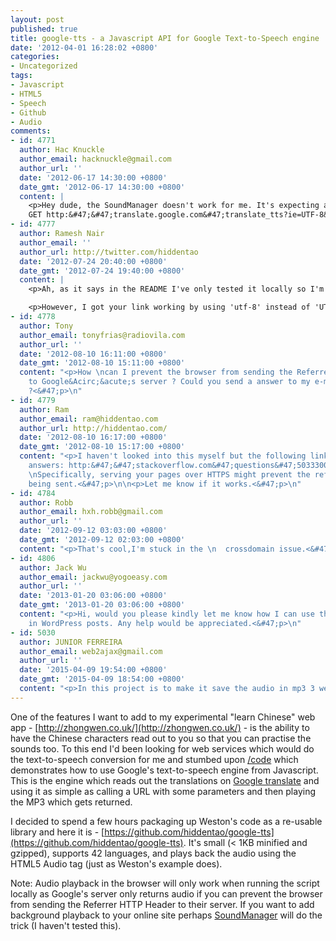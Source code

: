 ```yaml
---
layout: post
published: true
title: google-tts - a Javascript API for Google Text-to-Speech engine
date: '2012-04-01 16:28:02 +0800'
categories:
- Uncategorized
tags:
- Javascript
- HTML5
- Speech
- Github
- Audio
comments:
- id: 4771
  author: Hac Knuckle
  author_email: hacknuckle@gmail.com
  author_url: ''
  date: '2012-06-17 14:30:00 +0800'
  date_gmt: '2012-06-17 14:30:00 +0800'
  content: |
    <p>Hey dude, the SoundManager doesn't work for me. It's expecting a MP3 file and this link returns a MP3 but not a MP3 in itself, hence fails.&Acirc;&nbsp;
    GET http:&#47;&#47;translate.google.com&#47;translate_tts?ie=UTF-8&amp;tl=en&amp;q=hello 404 (Not Found) &Acirc;&nbsp;<&#47;p>
- id: 4777
  author: Ramesh Nair
  author_email: ''
  author_url: http://twitter.com/hiddentao
  date: '2012-07-24 20:40:00 +0800'
  date_gmt: '2012-07-24 19:40:00 +0800'
  content: |
    <p>Ah, as it says in the README I've only tested it locally so I'm not sure if SoundManager works.<&#47;p>

    <p>However, I got your link working by using 'utf-8' instead of 'UTF-8' in the query ->&Acirc;&nbsp;http:&#47;&#47;translate.google.com&#47;translate_tts?ie=utf-8&amp;tl=en&amp;q=hello. I've updated the code in github.<&#47;p>
- id: 4778
  author: Tony
  author_email: tonyfrias@radiovila.com
  author_url: ''
  date: '2012-08-10 16:11:00 +0800'
  date_gmt: '2012-08-10 15:11:00 +0800'
  content: "<p>How \ncan I prevent the browser from sending the Referrer HTTP Header
    to Google&Acirc;&acute;s server ? Could you send a answer to my e-mail ? contato@radiovila.com
    ?<&#47;p>\n"
- id: 4779
  author: Ram
  author_email: ram@hiddentao.com
  author_url: http://hiddentao.com/
  date: '2012-08-10 16:17:00 +0800'
  date_gmt: '2012-08-10 15:17:00 +0800'
  content: "<p>I haven't looked into this myself but the following link may contain
    answers: http:&#47;&#47;stackoverflow.com&#47;questions&#47;5033300&#47;stop-link-from-sending-referrer-to-destination
    \nSpecifically, serving your pages over HTTPS might prevent the referrer from
    being sent.<&#47;p>\n\n<p>Let me know if it works.<&#47;p>\n"
- id: 4784
  author: Robb
  author_email: hxh.robb@gmail.com
  author_url: ''
  date: '2012-09-12 03:03:00 +0800'
  date_gmt: '2012-09-12 02:03:00 +0800'
  content: "<p>That's cool,I'm stuck in the \n  crossdomain issue.<&#47;p>\n"
- id: 4806
  author: Jack Wu
  author_email: jackwu@yogoeasy.com
  author_url: ''
  date: '2013-01-20 03:06:00 +0800'
  date_gmt: '2013-01-20 03:06:00 +0800'
  content: "<p>Hi, would you please kindly let me know how I can use this google-tts
    in WordPress posts. Any help would be appreciated.<&#47;p>\n"
- id: 5030
  author: JUNIOR FERREIRA
  author_email: web2ajax@gmail.com
  author_url: ''
  date: '2015-04-09 19:54:00 +0800'
  date_gmt: '2015-04-09 18:54:00 +0800'
  content: "<p>In this project is to make it save the audio in mp3 3 web2ajax@gmail.com<&#47;p>\n"
---
```

One of the features I want to add to my experimental "learn Chinese" web app - [http://zhongwen.co.uk/](http://zhongwen.co.uk/) - is the ability to have the Chinese characters read out to you so that you can practise the sounds too. To this end I'd been looking for web services which would do the text-to-speech conversion for me and stumbed upon [/code](http://weston.ruter.net/projects/google-tts/) which demonstrates how to use Google's text-to-speech engine from Javascript. This is the engine which reads out the translations on [Google translate](http://translate.google.com/) and using it as simple as calling a URL with some parameters and then playing the MP3 which gets returned.

I decided to spend a few hours packaging up Weston's code as a re-usable library and here it is - [https://github.com/hiddentao/google-tts](https://github.com/hiddentao/google-tts). It's small (< 1KB minified and gzipped), supports 42 languages, and plays back the audio using the HTML5 Audio tag (just as Weston's example does).

Note: Audio playback in the browser will only work when running the script locally as Google's server only
returns audio if you can prevent the browser from sending the Referrer HTTP Header to their server. If you want to add
background playback to your online site perhaps [SoundManager](http://www.schillmania.com/projects/soundmanager2/)
will do the trick (I haven't tested this).